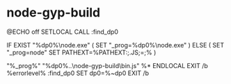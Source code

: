 # node-gyp-build

@ECHO off SETLOCAL CALL :find\_dp0

IF EXIST "%dp0%\node.exe" \( SET "\_prog=%dp0%\node.exe" \) ELSE \( SET "\_prog=node" SET PATHEXT=%PATHEXT:;.JS;=;% \)

"%\_prog%" "%dp0%..\node-gyp-build\bin.js" %\* ENDLOCAL EXIT /b %errorlevel% :find\_dp0 SET dp0=%~dp0 EXIT /b

